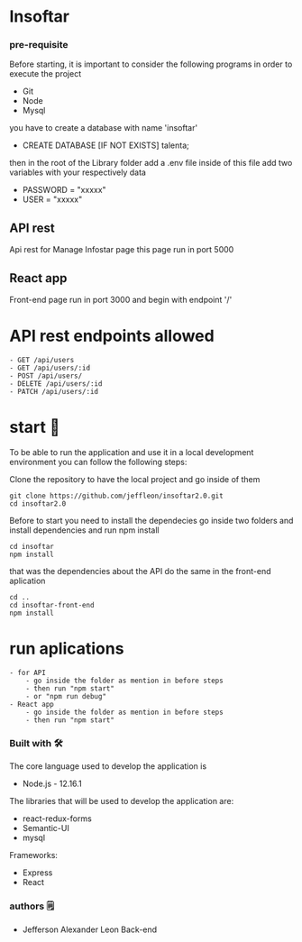 # Insoftar


### pre-requisite
Before starting, it is important to consider the following programs in order to execute the project
  - Git
  - Node
  - Mysql

you have to create a database with name 'insoftar'
  - CREATE DATABASE [IF NOT EXISTS] talenta;

then in the root of the Library folder add a .env file
inside of this file add two variables with your respectively data
  - PASSWORD = "xxxxx"
  - USER = "xxxxx"


## API rest
Api rest for Manage Infostar page this page run in port 5000

## React app
Front-end page run in port 3000 and begin with endpoint '/'

# API rest endpoints allowed
    - GET /api/users
    - GET /api/users/:id
    - POST /api/users/
    - DELETE /api/users/:id
    - PATCH /api/users/:id

# start 🚀
To be able to run the application and use it in a local development environment you can follow
the following steps:

Clone the repository to have the local project and go inside of them
```
git clone https://github.com/jeffleon/insoftar2.0.git
cd insoftar2.0 
```
Before to start you need to install the dependecies
go inside two folders and install dependencies and run npm install
```
cd insoftar
npm install
```
that was the dependencies about the API 
do the same in the front-end aplication
```
cd ..
cd insoftar-front-end
npm install
``` 
# run aplications
    - for API
        - go inside the folder as mention in before steps 
        - then run "npm start"
        - or "npm run debug"
    - React app
        - go inside the folder as mention in before steps 
        - then run "npm start"
### Built with 🛠️
The core language used to develop the application is
- Node.js - 12.16.1

The libraries that will be used to develop the application are:
- react-redux-forms
- Semantic-UI
- mysql

Frameworks:
- Express
- React


### authors 🗒
- Jefferson Alexander Leon Back-end

